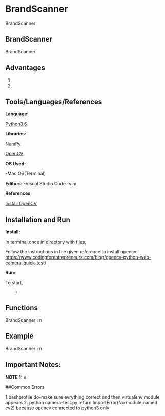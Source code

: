 # BrandScanner
BrandScanner

## BrandScanner
BrandScanner





## Advantages
1.

2.








## Tools/Languages/References
**Language:** 

[Python3.6](https://www.python.org/)

**Libraries:** 

[NumPy](https://www.numpy.org/)

[OpenCV](https://opencv.org/)

**OS Used:** 

-Mac OS(Terminal)

**Editors:** 
-Visual Studio Code 
-vim

**References**

[Install OpenCV](https://www.codingforentrepreneurs.com/blog/opencv-python-web-camera-quick-test/)






## Installation and Run 
**Install:** 

In terminal,once in directory with files,

Follow the instructions in the given reference to install opencv:
https://www.codingforentrepreneurs.com/blog/opencv-python-web-camera-quick-test/


**Run:** 

To start,

```
	n
```







## Functions

BrandScanner : n





## Example

BrandScanner : n






## Important Notes:

**NOTE 1:** n





##Common Errors

1.bashprofile do-make sure evrything correct and then virtualenv module appears
2. python camera-test.py return ImportError(No module named cv2) because opencv connected
to python3 only 





